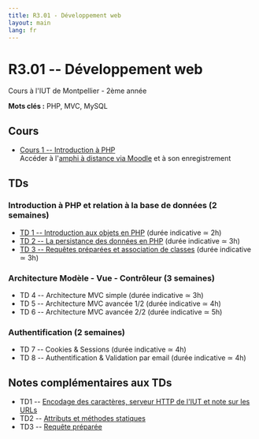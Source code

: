 ```yaml
---
title: R3.01 - Développement web
layout: main
lang: fr
---
```


# R3.01 -- Développement web
Cours à l'IUT de Montpellier - 2ème année

**Mots clés :** PHP, MVC, MySQL

## Cours

* [Cours 1 -- Introduction à PHP](classes/class1.html)  
   Accéder à l'[amphi à distance via Moodle](https://moodle.umontpellier.fr/mod/bigbluebuttonbn/view.php?id=590930)
   et à son enregistrement

## TDs

<!-- Semaine 1 - lundi 4 septembre -->
<!-- Semaine 2 - lundi 11 septembre -->
<!-- Semaine 3 - lundi 18 septembre -->
<!-- Semaine 4 - lundi 25 septembre -->
<!-- Semaine 5 - lundi 2 octobre -->
<!-- Semaine 6 - lundi 9 octobre -->
<!-- Semaine 7 - lundi 16 octobre -->
<!-- Semaine 8 - lundi 23 octobre -->

### Introduction à PHP et relation à la base de données (2 semaines)

* [TD 1 -- Introduction aux objets en PHP](tutorials/tutorial1.html) (durée indicative ≃ 2h) 
* [TD 2 -- La persistance des données en PHP](tutorials/tutorial2.html) (durée indicative ≃ 3h) 
* [TD 3 -- Requêtes préparées et association de classes](tutorials/tutorial3.html) (durée indicative ≃ 3h) 

### Architecture Modèle - Vue - Contrôleur (3 semaines)

* TD 4 -- Architecture MVC simple (durée indicative ≃ 3h) 
* TD 5 -- Architecture MVC avancée 1/2 (durée indicative ≃ 4h) 
* TD 6 -- Architecture MVC avancée 2/2 (durée indicative ≃ 5h) 

<!-- 
* [TD 4 -- Architecture MVC simple](tutorials/tutorial4.html) (durée indicative ≃ 3h) 
* [TD 5 -- Architecture MVC avancée 1/2](tutorials/tutorial5.html) (durée indicative ≃ 3h) 
* [TD 6 -- Architecture MVC avancée 2/2](tutorials/tutorial6.html) (durée indicative ≃ 5h) 
 -->

### Authentification (2 semaines)

* TD 7 -- Cookies & Sessions (durée indicative ≃ 4h) 
* TD 8 -- Authentification & Validation par email (durée indicative ≃ 4h) 

<!-- 
* [TD 7 -- Cookies & Sessions](tutorials/tutorial7.html) (durée indicative ≃ 5h) 
* [TD 8 -- Authentification & Validation par email](tutorials/tutorial8.html) (durée indicative ≃ 4h) 
 -->

## Notes complémentaires aux TDs

* TD1 -- [Encodage des caractères, serveur HTTP de l'IUT et note sur les URLs]({{site.baseurl}}/assets/tut1-complement.html)
* TD2 -- [Attributs et méthodes statiques]({{site.baseurl}}/assets/tut2-complement.html)
* TD3 -- [Requête préparée]({{site.baseurl}}/assets/tut3-complement.html)

<!-- 
* TD4 -- [Upload de fichiers]({{site.baseurl}}/assets/tut4-complement.html)
* TD5 -- [`.htaccess`, namespace et autoloader]({{site.baseurl}}/assets/tut5-complement.html)
* TD7 -- [Cookies & sessions]({{site.baseurl}}/assets/tut7-complement.html) 
-->

<!-- 
1. [Syntaxe simple & avancée de PHP 8.1]({{site.baseurl}}/assets/complement1-PHPSyntax.html)
-->

<!-- ## Instructions du projet

* [Parcours A -- SAÉ](https://moodle.umontpellier.fr/course/view.php?id=28067)
* [Parcours B & D -- Instructions du projet](projet.html)  -->
